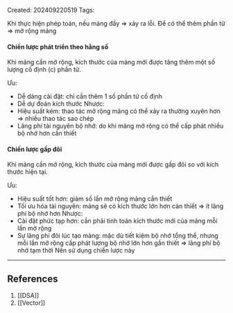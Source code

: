 Created: 202409220519
Tags: 

Khi thực hiện phép toán, nếu mảng đầy => xảy ra lỗi. 
Để có thể thêm phần tử => mở rộng mảng

#### Chiến lược phát triển theo hằng số
Khi mảng cần mở rộng, kích thước của mảng mới được tăng thêm một số lượng cố định (c) phần tử.

Ưu:
- Dễ dàng cài đặt: chỉ cần thêm 1 số phần tử cố định
- Dễ dự đoán kích thước
Nhược:
- Hiệu suất kém: thao tác mở rộng mảng có thể xảy ra thường xuyên hơn => nhiều thao tác sao chép 
- Lãng phí tài nguyên bộ nhớ: do  khi mảng mở rộng có thể cấp phát nhiều bộ nhớ hơn cần thiết

#### Chiến lược gấp đôi
Khi mảng cần mở rộng, kích thước của mảng mới được gấp đôi so với kích thước hiện tại.

Ưu:
- Hiệu suất tốt hơn: giảm số lần mở rộng mảng cần thiết
- Tối ưu hóa tài nguyên: mảng sẽ có kích thước lớn hơn càn thiết => ít lãng phí bộ nhớ hơn
Nhược:
- Cài đặt phức tạp hơn: cần phải tinh toán kích thước mới của mảng mỗi lần mở rộng
- Sự lãng phí đôi lúc tạo mảng: mặc dù tiết kiệm bộ nhớ tổng thể, nhưng mỗi lần mở rộng cấp phát lượng bộ nhớ lớn hơn gần thiết => lãng phí bộ nhớ tạm thời
Nên sử dụng chiến lược này

-----
## References
1. [[DSA]]
2. [[Vector]]
